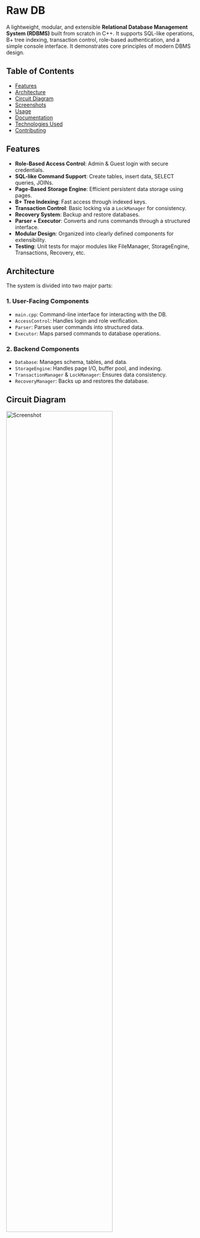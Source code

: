 # Raw DB
A lightweight, modular, and extensible **Relational Database Management System (RDBMS)** built from scratch in C++. It supports SQL-like operations, B+ tree indexing, transaction control, role-based authentication, and a simple console interface. It demonstrates core principles of modern DBMS design.

## Table of Contents
- [Features](#features)
- [Architecture](#architecture)
- [Circuit Diagram](#circuit-diagram)
- [Screenshots](#screenshots)
- [Usage](#usage)
- [Documentation](#documentation)
- [Technologies Used](#technologies-used)
- [Contributing](#contributing)

## Features
- **Role-Based Access Control**: Admin & Guest login with secure credentials.
- **SQL-like Command Support**: Create tables, insert data, SELECT queries, JOINs.
- **Page-Based Storage Engine**: Efficient persistent data storage using pages.
- **B+ Tree Indexing**: Fast access through indexed keys.
- **Transaction Control**: Basic locking via a `LockManager` for consistency.
- **Recovery System**: Backup and restore databases.
- **Parser + Executor**: Converts and runs commands through a structured interface.
- **Modular Design**: Organized into clearly defined components for extensibility.
- **Testing**: Unit tests for major modules like FileManager, StorageEngine, Transactions, Recovery, etc.


## Architecture
The system is divided into two major parts:
### 1. **User-Facing Components**
- `main.cpp`: Command-line interface for interacting with the DB.
- `AccessControl`: Handles login and role verification.
- `Parser`: Parses user commands into structured data.
- `Executor`: Maps parsed commands to database operations.

### 2. **Backend Components**
- `Database`: Manages schema, tables, and data.
- `StorageEngine`: Handles page I/O, buffer pool, and indexing.
- `TransactionManager` & `LockManager`: Ensures data consistency.
- `RecoveryManager`: Backs up and restores the database.

## Circuit Diagram
<img src="diagram/architecture.PNG" alt="Screenshot" width="75%">
<img src="diagram/dataflowdiagram.PNG" alt="Screenshot" width="75%">

## Screenshots
<img src="assets/1.PNG" alt="Screenshot" width="75%">
<img src="assets/2.PNG" alt="Screenshot" width="75%">
<img src="assets/3.PNG" alt="Screenshot" width="75%">
<img src="assets/4.PNG" alt="Screenshot" width="75%">
<img src="assets/5.PNG" alt="Screenshot" width="75%">
<img src="assets/6.PNG" alt="Screenshot" width="75%">
<img src="assets/7.PNG" alt="Screenshot" width="75%">
<img src="assets/8.PNG" alt="Screenshot" width="75%">
<img src="assets/9.PNG" alt="Screenshot" width="75%">

## Usage
1. Clone the repository
   `git clone https://github.com/miansaadtahir/Raw-DB.git`
2. Navigate to the project directory
   `cd RawDB\`
3. Run the program
   `main.exe`
4. Login credentials
   ### Admin
   Username: `admin`
   Password: `admin123`
   ### Guest
   Username: `guest`
   Password: `guest123`
6. Use `HELP` to see available commands

## Documentation
For a detailed overview of the project, refer to the [Documentation](./documentation) in the repository.

## Technologies Used
- C++
- C++ STL

## Contributing
Contributions, issues, and feature requests are welcome!  
Feel free to check out the [issues page](https://github.com/miansaadtahir/Raw-DB/issues) for more information.
